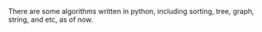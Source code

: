 There are some algorithms written in python, including sorting, tree, graph, string, and etc, as of now.